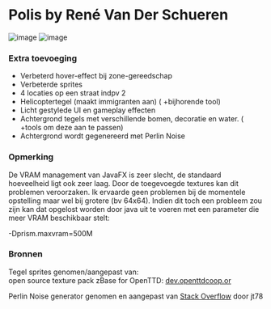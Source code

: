 # Polis by René Van Der Schueren
![image](https://user-images.githubusercontent.com/20816753/156901701-4efc13fc-5b5f-4dff-b7cf-f4d80af71768.png)
![image](https://user-images.githubusercontent.com/20816753/156901710-896029c3-5891-4e40-8fd6-897653cd54ca.png)

### Extra toevoeging

- Verbeterd hover-effect bij zone-gereedschap
- Verbeterde sprites
- 4 locaties op een straat indpv 2
- Helicoptertegel (maakt immigranten aan) ( +bijhorende tool)
- Licht gestylede UI en gameplay effecten
- Achtergrond tegels met verschillende bomen, decoratie en water.
  ( +tools om deze aan te passen)
- Achtergrond wordt gegenereerd met Perlin Noise

### Opmerking
De VRAM management van JavaFX is zeer slecht, de standaard hoeveelheid ligt ook zeer laag. Door de toegevoegde textures kan dit problemen veroorzaken. Ik ervaarde geen problemen bij de momentele opstelling maar wel bij grotere (bv 64x64).
Indien dit toch een probleem zou zijn kan dat opgelost worden door java uit te voeren met een parameter
die meer VRAM beschikbaar stelt:

-Dprism.maxvram=500M

### Bronnen
Tegel sprites genomen/aangepast van:   
open source texture pack zBase for OpenTTD: [dev.openttdcoop.or](https://dev.openttdcoop.org/projects/zbase/repository)

Perlin Noise generator genomen en aangepast van
[Stack Overflow](https://stackoverflow.com/questions/5531019/perlin-noise-in-java) door jt78
